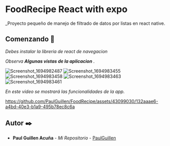 # FoodRecipe React with expo
_Proyecto pequeño de manejo de filtrado de datos por listas en react native.

## Comenzando 🚀
_Debes instalar la libreria de react de navegacion_

_Observa **Algunas vistas de la aplicacion** ._

![Screenshot_1694982487](https://github.com/PaulGuillen/FoodRecipe/assets/43099030/0a337c03-dd54-48fe-8125-f69e47031fa4)
![Screenshot_1694983455](https://github.com/PaulGuillen/FoodRecipe/assets/43099030/68dfd66b-075f-4fbf-93b1-84442b9a7f20)
![Screenshot_1694983458](https://github.com/PaulGuillen/FoodRecipe/assets/43099030/00709c23-bbcb-4a23-8648-ffb7366ff084)
![Screenshot_1694983463](https://github.com/PaulGuillen/FoodRecipe/assets/43099030/8b69e162-7b03-4624-865e-3d58a970c45b)
![Screenshot_1694983461](https://github.com/PaulGuillen/FoodRecipe/assets/43099030/d33742fb-c136-40d1-b4aa-08a0dddb683f)

_En este video se mostrará las funcionalidades de la app._

https://github.com/PaulGuillen/FoodRecipe/assets/43099030/132aaae6-a4bd-40e3-b1a9-495b78ec8c6a

## Autor ✒️

* **Paul Guillen Acuña** - *Mi Repositorio* - [PaulGuillen](https://github.com/PaulGuillen?tab=repositories)
